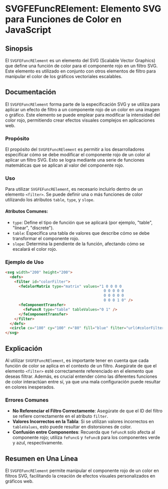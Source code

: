 <!--
Meta Description: # SVGFEFuncRElement: Elemento SVG para Funciones de Color en JavaScript ## Sinopsis El `SVGFEFuncRElement` es un elemento del SVG (Scalable Vector Gra...
Meta Keywords: color, que, rojo, svg, svgfefuncrelement
-->

# SVGFEFuncRElement: Elemento SVG para Funciones de Color en JavaScript

## Sinopsis
El `SVGFEFuncRElement` es un elemento del SVG (Scalable Vector Graphics) que define una función de color para el componente rojo en un filtro SVG. Este elemento es utilizado en conjunto con otros elementos de filtro para manipular el color de los gráficos vectoriales escalables.

## Documentación
El `SVGFEFuncRElement` forma parte de la especificación SVG y se utiliza para aplicar un efecto de filtro a un componente rojo de un color en una imagen o gráfico. Este elemento se puede emplear para modificar la intensidad del color rojo, permitiendo crear efectos visuales complejos en aplicaciones web.

### Propósito
El propósito del `SVGFEFuncRElement` es permitir a los desarrolladores especificar cómo se debe modificar el componente rojo de un color al aplicar un filtro SVG. Esto se logra mediante una serie de funciones matemáticas que se aplican al valor del componente rojo.

### Uso
Para utilizar `SVGFEFuncRElement`, es necesario incluirlo dentro de un elemento `<filter>`. Se puede definir una o más funciones de color utilizando los atributos `table`, `type`, y `slope`. 

#### Atributos Comunes:
- `type`: Define el tipo de función que se aplicará (por ejemplo, "table", "linear", "discrete").
- `table`: Especifica una tabla de valores que describe cómo se debe transformar el componente rojo.
- `slope`: Determina la pendiente de la función, afectando cómo se escalará el color rojo.

### Ejemplo de Uso
```html
<svg width="200" height="200">
  <defs>
    <filter id="colorFilter">
      <feColorMatrix type="matrix" values="1 0 0 0 0 
                                            0 0 0 0 0 
                                            0 0 0 0 0 
                                            0 0 0 1 0" />
      <feComponentTransfer>
        <feFuncR type="table" tableValues="0 1" />
      </feComponentTransfer>
    </filter>
  </defs>
  <circle cx="100" cy="100" r="80" fill="blue" filter="url(#colorFilter)" />
</svg>
```

## Explicación
Al utilizar `SVGFEFuncRElement`, es importante tener en cuenta que cada función de color se aplica en el contexto de un filtro. Asegúrate de que el elemento `<filter>` esté correctamente referenciado en el elemento que deseas filtrar. Además, es crucial entender cómo las diferentes funciones de color interactúan entre sí, ya que una mala configuración puede resultar en colores inesperados.

### Errores Comunes
- **No Referenciar el Filtro Correctamente**: Asegúrate de que el ID del filtro se refiere correctamente en el atributo `filter`.
- **Valores Incorrectos en la Tabla**: Si se utilizan valores incorrectos en `tableValues`, esto puede resultar en distorsiones de color.
- **Confusión entre Componentes**: Recuerda que `feFuncR` solo afecta al componente rojo; utiliza `feFuncG` y `feFuncB` para los componentes verde y azul, respectivamente.

## Resumen en Una Línea
El `SVGFEFuncRElement` permite manipular el componente rojo de un color en filtros SVG, facilitando la creación de efectos visuales personalizados en gráficos web.